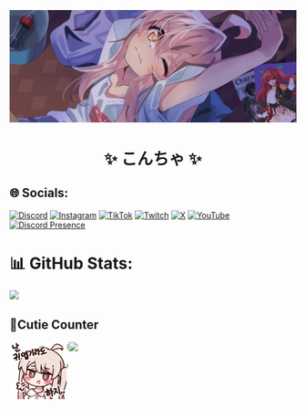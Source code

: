 ![Preview](./bg.webp)

<h1 align="center">
 ✨ こんちゃ  ✨
</h1>

## 🌐 Socials:
[![Discord](https://img.shields.io/badge/Discord-%237289DA.svg?logo=discord&logoColor=white)](https://discord.gg/hXrG3jjwWS) [![Instagram](https://img.shields.io/badge/Instagram-%23E4405F.svg?logo=Instagram&logoColor=white)](https://instagram.com/qbekun) [![TikTok](https://img.shields.io/badge/TikTok-%23000000.svg?logo=TikTok&logoColor=white)](https://tiktok.com/@qbekun) [![Twitch](https://img.shields.io/badge/Twitch-%239146FF.svg?logo=Twitch&logoColor=white)](https://twitch.tv/qbekun) [![X](https://img.shields.io/badge/X-black.svg?logo=X&logoColor=white)](https://x.com/qbekun) [![YouTube](https://img.shields.io/badge/YouTube-%23FF0000.svg?logo=YouTube&logoColor=white)](https://youtube.com/@qbekun) 
[![Discord Presence](https://lanyard.cnrad.dev/api/616018262890905611)](https://discord.com/users/616018262890905611)

# 📊 GitHub Stats:
![](https://github-readme-stats.vercel.app/api/top-langs/?username=qbekun&theme=buefy&show_icons=true&hide_border=true&layout=compact)

## **🧋Cutie Counter**
<a href="https://discord.com/users/616018262890905611"><img align="right" width=400 src="https://moe-counter.glitch.me/get/@qbekun?theme=rule34"></a>
<a href="https://github.com/qbekun"><img align="left" width="100" src="./mahiro.png"></a>

```yaml
People who visit my profile :3.

Hehe~ another cutie has been caught.
```
<!-- <br><br><br><br> -->
